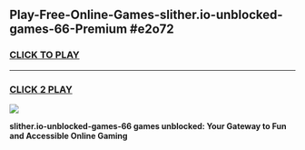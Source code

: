 
## Play-Free-Online-Games-slither.io-unblocked-games-66-Premium #e2o72
<h3>
<a href="https://premium.freeplayer.one?title=slither.io-unblocked-games-66&ref=8M">CLICK TO PLAY</a></h3>
<hr>

<h3>
<a href="https://premium.freeplayer.one?title=slither.io-unblocked-games-66&ref=8M">CLICK 2 PLAY</a>
  
</h3>

<a href="https://premium.freeplayer.one?title=slither.io-unblocked-games-66&ref=8M"><img src="https://clearcache.store/games.png"></a>


**slither.io-unblocked-games-66 games unblocked: Your Gateway to Fun and Accessible Online Gaming**
